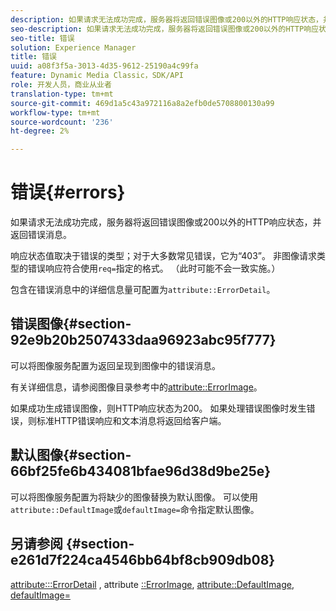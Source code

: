 ```yaml
---
description: 如果请求无法成功完成，服务器将返回错误图像或200以外的HTTP响应状态，并返回错误消息。
seo-description: 如果请求无法成功完成，服务器将返回错误图像或200以外的HTTP响应状态，并返回错误消息。
seo-title: 错误
solution: Experience Manager
title: 错误
uuid: a08f3f5a-3013-4d35-9612-25190a4c99fa
feature: Dynamic Media Classic，SDK/API
role: 开发人员，商业从业者
translation-type: tm+mt
source-git-commit: 469d1a5c43a972116a8a2efb0de5708800130a99
workflow-type: tm+mt
source-wordcount: '236'
ht-degree: 2%

---
```



# 错误{#errors}

如果请求无法成功完成，服务器将返回错误图像或200以外的HTTP响应状态，并返回错误消息。

响应状态值取决于错误的类型；对于大多数常见错误，它为“403”。 非图像请求类型的错误响应符合使用`req=`指定的格式。 （此时可能不会一致实施。）

包含在错误消息中的详细信息量可配置为`attribute::ErrorDetail`。

## 错误图像{#section-92e9b20b2507433daa96923abc95f777}

可以将图像服务配置为返回呈现到图像中的错误消息。

有关详细信息，请参阅图像目录参考中的[attribute::ErrorImage](../../../../../is-api/image-catalog/image-serving-api-ref/c-image-catalog-reference/c-attributes-reference/r-errorimage.md#reference-c494d5d8b2584fe3800f35baabd0292c)。

如果成功生成错误图像，则HTTP响应状态为200。 如果处理错误图像时发生错误，则标准HTTP错误响应和文本消息将返回给客户端。

## 默认图像{#section-66bf25fe6b434081bfae96d38d9be25e}

可以将图像服务配置为将缺少的图像替换为默认图像。 可以使用`attribute::DefaultImage`或`defaultImage=`命令指定默认图像。

## 另请参阅 {#section-e261d7f224ca4546bb64bf8cb909db08}

[attribute:::ErrorDetail](../../../../../is-api/image-catalog/image-serving-api-ref/c-image-catalog-reference/c-attributes-reference/r-errordetail.md#reference-4987c8cddcba4c88960170e49cafc561) , attribute [::ErrorImage](../../../../../is-api/image-catalog/image-serving-api-ref/c-image-catalog-reference/c-attributes-reference/r-errorimage.md#reference-c494d5d8b2584fe3800f35baabd0292c),  [attribute::DefaultImage](../../../../../is-api/image-catalog/image-serving-api-ref/c-image-catalog-reference/c-attributes-reference/r-is-cat-defaultimage.md#reference-8e9900e129f54ed68462a3c2fc3bc433),  [defaultImage=](../../../../../is-api/http-ref/image-serving-api-ref/c-http-protocol-reference/c-command-reference/r-is-http-defaultimage.md#reference-209aa6ce830f490483412eb26af67fd2)
